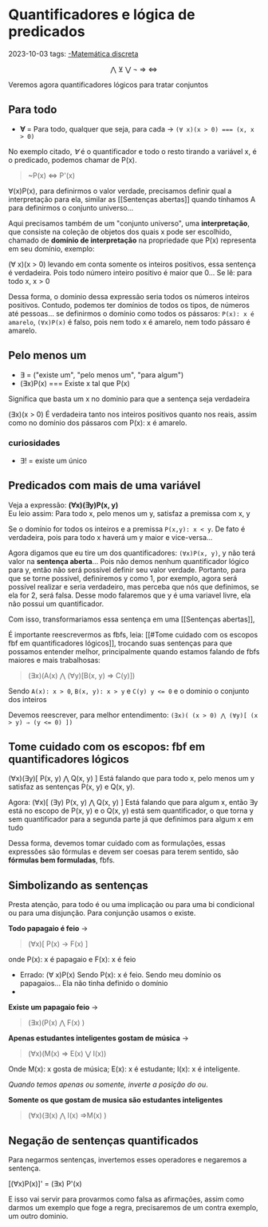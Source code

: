 # Quantificadores e lógica de predicados
2023-10-03
tags: [-Matemática discreta](-Matemática%20discreta.md)
<div style="display:flex; justify-content: center; text-align: center"> ⋀ ⊻ ⋁ ¬ ⇒ ⇔ </div>

Veremos agora quantificadores lógicos para tratar conjuntos
## Para todo

* **∀** = Para todo, qualquer que seja, para cada -> `(∀ x)(x > 0) === (x, x > 0)`

No exemplo citado, *∀* é o quantificador e todo o resto tirando a variável x, é o predicado, podemos chamar de P(x).
> ~P(x) ⇔ P'(x)

∀(x)P(x), para definirmos o valor verdade, precisamos definir qual a interpretação para ela, similar as [[Sentenças abertas]] quando tínhamos A para definirmos o conjunto universo...

Aqui precisamos também de um "conjunto universo", uma **interpretação**,  que consiste na coleção de objetos dos quais x pode ser escolhido, chamado de **domínio de interpretação** na propriedade que P(x) representa em seu domínio, exemplo: 

(∀ x)(x > 0) levando em conta somente os inteiros positivos, essa sentença é verdadeira. Pois todo número inteiro positivo é maior que 0... Se lê: para todo x, x > 0

Dessa forma, o dominio dessa expressão seria todos os números inteiros positivos. Contudo, podemos ter domínios de todos os tipos, de números até pessoas... se definirmos o domínio como todos os pássaros: `P(x): x é amarelo`, `(∀x)P(x)` é falso, pois nem todo x é amarelo, nem todo pássaro é amarelo.

## Pelo menos um

* ∃ = ("existe um", "pelo menos um", "para algum")
* (∃x)P(x) === Existe x tal que P(x)


Significa que basta um x no dominio para que a sentença seja verdadeira 

(∃x)(x > 0) É verdadeira tanto nos inteiros positivos quanto nos reais, assim como no domínio dos pássaros com P(x): x é amarelo.

### curiosidades

* ∃! = existe um único

## Predicados com mais de uma variável

Veja a expressão: **(∀x)(∃y)P(x, y)**   
Eu leio assim: Para todo x, pelo menos um y, satisfaz a premissa com x, y

Se o domínio for todos os inteiros e a premissa `P(x,y): x < y`. De fato é verdadeira, pois para todo x haverá um y maior e vice-versa...

Agora digamos que eu tire um dos quantificadores: `(∀x)P(x, y)`, y não terá valor na **sentença aberta**... Pois não demos nenhum quantificador lógico para y, então não será possível definir seu valor verdade. Portanto, para que se torne possivel, definiremos y como 1, por exemplo, agora será possível realizar e seria verdadeiro, mas perceba que nós que definimos, se ela for 2, será falsa. Desse modo falaremos que y é uma variavel livre, ela não possui um quantificador.

Com isso, transformariamos essa sentença em uma [[Sentenças abertas]], 

É importante reescrevermos as fbfs, leia: [[#Tome cuidado com os escopos fbf em quantificadores lógicos]], trocando suas sentenças para que possamos entender melhor, principalmente quando estamos falando de fbfs maiores e mais trabalhosas: 

> (∃x)(A(x) ⋀ (∀y)[B(x, y) ⇒ C(y)])

Sendo `A(x): x > 0`, `B(x, y): x > y` e `C(y) y <= 0`  e o dominio o conjunto dos inteiros

Devemos reescrever, para melhor entendimento: 
`(∃x)( (x > 0) ⋀ (∀y)[ (x > y) ⇒ (y <= 0) ])`

## Tome cuidado com os escopos: fbf em quantificadores lógicos

(∀x)(∃y)[ P(x, y) ⋀ Q(x, y) ] Está falando que para todo x, pelo menos um y satisfaz as sentenças P(x, y) e Q(x, y).

Agora: (∀x)[ (∃y) P(x, y) ⋀ Q(x, y) ] Está falando que para algum x, então ∃y está no escopo de P(x, y) e o Q(x, y) está sem quantificador, o que torna y sem quantificador para a segunda parte já que definimos para algum x em tudo

Dessa forma, devemos tomar cuidado com as formulações, essas expressões são fórmulas e devem ser coesas para terem sentido, são **fórmulas bem formuladas**, fbfs.




## Simbolizando as sentenças

Presta atenção, para todo é ou uma implicação ou para uma bi condicional ou para uma disjunção. Para conjunção usamos o existe. 

**Todo papagaio é feio** -> 
> (∀x)[ P(x) -> F(x) ]  

onde P(x): x é papagaio e F(x): x é feio

  -
    Errado: (∀ x)P(x) Sendo P(x): x é feio. Sendo meu domínio os papagaios... Ela não tinha definido o domínio
  -
**Existe um papagaio feio** ->  
> (∃x)(P(x) ⋀ F(x) )

**Apenas estudantes inteligentes gostam de música** ->
> (∀x)(M(x) ⇒ E(x) ⋁ I(x))

Onde M(x): x gosta de música; E(x): x é estudante; I(x): x é inteligente.

*Quando temos apenas ou somente, inverte a posição do ou*.

**Somente os que gostam de musica são estudantes inteligentes**
> (∀x)(∃(x) ⋀ I(x) ⇒M(x) )

## Negação de sentenças quantificados

Para negarmos sentenças, invertemos esses operadores e negaremos a sentença.

[(∀x)P(x)]' = (∃x) P'(x)

E isso vai servir para provarmos como falsa as afirmações, assim como darmos um exemplo que foge a regra, precisaremos de um contra exemplo, um outro dominio.